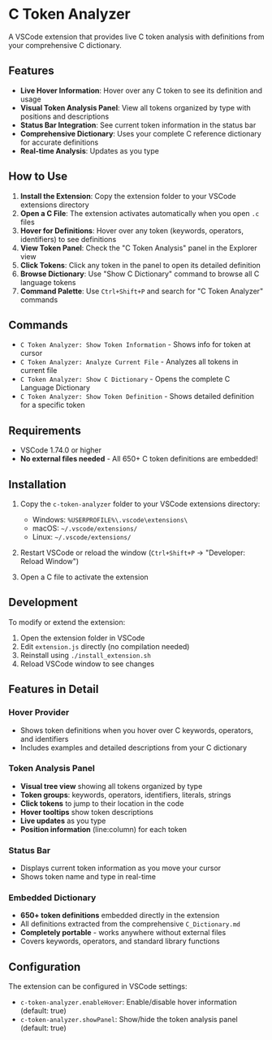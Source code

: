 # C Token Analyzer

A VSCode extension that provides live C token analysis with definitions from your comprehensive C dictionary.

## Features

- **Live Hover Information**: Hover over any C token to see its definition and usage
- **Visual Token Analysis Panel**: View all tokens organized by type with positions and descriptions
- **Status Bar Integration**: See current token information in the status bar
- **Comprehensive Dictionary**: Uses your complete C reference dictionary for accurate definitions
- **Real-time Analysis**: Updates as you type

## How to Use

1. **Install the Extension**: Copy the extension folder to your VSCode extensions directory
2. **Open a C File**: The extension activates automatically when you open `.c` files
3. **Hover for Definitions**: Hover over any token (keywords, operators, identifiers) to see definitions
4. **View Token Panel**: Check the "C Token Analysis" panel in the Explorer view
5. **Click Tokens**: Click any token in the panel to open its detailed definition
6. **Browse Dictionary**: Use "Show C Dictionary" command to browse all C language tokens
7. **Command Palette**: Use `Ctrl+Shift+P` and search for "C Token Analyzer" commands

## Commands

- `C Token Analyzer: Show Token Information` - Shows info for token at cursor
- `C Token Analyzer: Analyze Current File` - Analyzes all tokens in current file
- `C Token Analyzer: Show C Dictionary` - Opens the complete C Language Dictionary
- `C Token Analyzer: Show Token Definition` - Shows detailed definition for a specific token

## Requirements

- VSCode 1.74.0 or higher
- **No external files needed** - All 650+ C token definitions are embedded!

## Installation

1. Copy the `c-token-analyzer` folder to your VSCode extensions directory:
   - Windows: `%USERPROFILE%\.vscode\extensions\`
   - macOS: `~/.vscode/extensions/`
   - Linux: `~/.vscode/extensions/`

2. Restart VSCode or reload the window (`Ctrl+Shift+P` → "Developer: Reload Window")

3. Open a C file to activate the extension

## Development

To modify or extend the extension:

1. Open the extension folder in VSCode
2. Edit `extension.js` directly (no compilation needed)
3. Reinstall using `./install_extension.sh`
4. Reload VSCode window to see changes

## Features in Detail

### Hover Provider
- Shows token definitions when you hover over C keywords, operators, and identifiers
- Includes examples and detailed descriptions from your C dictionary

### Token Analysis Panel
- **Visual tree view** showing all tokens organized by type
- **Token groups**: keywords, operators, identifiers, literals, strings
- **Click tokens** to jump to their location in the code
- **Hover tooltips** show token descriptions
- **Live updates** as you type
- **Position information** (line:column) for each token

### Status Bar
- Displays current token information as you move your cursor
- Shows token name and type in real-time

### Embedded Dictionary
- **650+ token definitions** embedded directly in the extension
- All definitions extracted from the comprehensive `C_Dictionary.md`
- **Completely portable** - works anywhere without external files
- Covers keywords, operators, and standard library functions

## Configuration

The extension can be configured in VSCode settings:

- `c-token-analyzer.enableHover`: Enable/disable hover information (default: true)
- `c-token-analyzer.showPanel`: Show/hide the token analysis panel (default: true)
